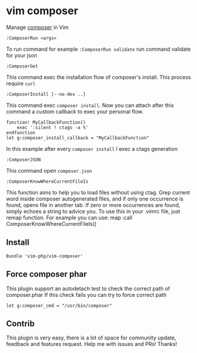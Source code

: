 # vim composer
Manage [composer](https://getcomposer.org) in Vim

```vim
:ComposerRun <args>
```
To run command for example `:ComposerRun validate` run command validate for your json

```vim
:ComposerGet
```
This command exec the installation flow of composer's install. This process require `curl`

```vim
:ComposerInstall [--no-dev ..]
```
This command exec `composer install`. Now you can attach after this command a custom callback to exec your personal flow.
```vim
function! MyCallbackFunction()
    exec ':silent ! ctags -a %'
endfunction
let g:composer_install_callback = "MyCallbackFunction"
```
In this example after every `composer install` I exec a ctags generation

```vim
:ComposerJSON
```
This command open `composer.json`


```vim
:ComposerKnowWhereCurrentFileIs
```
This function aims to help you to load files without using ctag. Grep current word inside composer autogenerated files, and if only one occurrence is found, opens file in another tab. If zero or more occurrences are found, simply echoes a string to advice you. To use this in your .vimrc file, just remap function. For example you can use:
map <F6>  :call ComposerKnowWhereCurrentFileIs()<CR>


## Install
```vim
Bundle 'vim-php/vim-composer'
```

## Force composer phar
This plugin support an autodetach test to check the correct path of composer.phar
If this check fails you can try to force correct path
```
let g:composer_cmd = "/usr/bin/composer"
```

## Contrib
This plugin is very easy, there is a lot of space for community update, feedback and
features request.
Help me with issues and PRs!
Thanks!
